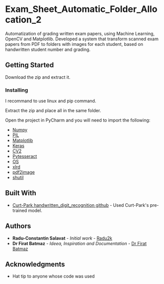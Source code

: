 # Exam_Sheet_Automatic_Folder_Allocation_2

Automatization of grading written exam papers, using Machine Learning, OpenCV and Matplotlib.
Developed a system that transform scanned exam papers from PDF to folders with images for each student, based on handwritten student number and grading.
  
## Getting Started

Download the zip and extract it.

### Installing
I recommand to use linux and pip command.

Extract the zip and place all in the same folder.

Open the project in PyCharm and you will need to import the following:

* [Numpy](https://numpy.org/install/)
* [PIL](https://pillow.readthedocs.io/en/stable/installation.html)
* [Matplotlib](https://matplotlib.org/3.3.2/users/installing.html)
* [Keras](https://pypi.org/project/Keras/)
* [CV2](https://pypi.org/project/opencv-python/)
* [Pytesseract](https://pypi.org/project/pytesseract/)
* [OS]()
* [xlrd](https://pypi.org/project/xlrd/)
* [pdf2image](https://pypi.org/project/pdf2image/)
* [shutil](https://pypi.org/project/pytest-shutil/)

## Built With

* [Curt-Park handwritten_digit_recognition github](https://github.com/Curt-Park/handwritten_digit_recognition) - Used Curt-Park's pre-trained model.

## Authors

* **Radu-Constantin Salavat** - *Initial work* - [Radu2k](https://github.com/Radu2k)
* **Dr Firat Batmaz** - *Ideea, Inspiration and Documentation* - [Dr Firat Batmaz](https://www.lboro.ac.uk/departments/compsci/staff/academic-teaching/firat-batmaz/)

## Acknowledgments

* Hat tip to anyone whose code was used


